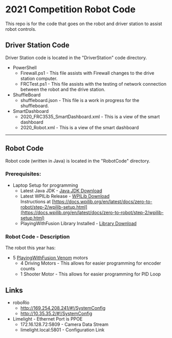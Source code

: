 2021 Competition Robot Code
===========================

This repo is for the code that goes on the robot and driver station to assist robot controls.

Driver Station Code
-------------------

Driver Station code is located in the "DriverStation" code directory.

*   PowerShell
    *   Firewall.ps1 - This file assists with Firewall changes to the drive station computer.
    *   FRCTest.ps1 - This file assists with the testing of network connection between the robot and the drive station.
*   ShuffleBoard
    *   shuffleboard.json - This file is a work in progress for the shuffleboard.
*   SmartDashboard
    *   2020_FRC3535_SmartDashboard.xml - This is a view of the smart dashboard
    *   2020_Robot.xml - This is a view of the smart dashboard

* * *

Robot Code
----------

Robot code (written in Java) is located in the "RobotCode" directory.

### Prerequisites:

*   Laptop Setup for programming
    *   Latest Java JDK - [Java JDK Download](https://www.oracle.com/java/technologies/javase-jdk15-downloads.html)
    *   Latest WPILib Release - [WPILib Download](https://github.com/wpilibsuite/allwpilib/releases)  
        Instructions at [https://docs.wpilib.org/en/latest/docs/zero-to-robot/step-2/wpilib-setup.html](https://docs.wpilib.org/en/latest/docs/zero-to-robot/step-2/wpilib-setup.html)
    *   PlayingWithFusion Library Installed - [Library Download](https://www.playingwithfusion.com/docview.php?docid=1205&catid=9012)

### Robot Code - Description

The robot this year has:
*   5 [PlayingWithFusion Venom](https://www.playingwithfusion.com/productview.php?pdid=99) motors
    *   4 Driving Motors - This allows for easier programming for encoder counts
    *   1 Shooter Motor - This allows for easier programming for PID Loop


Links
----------
*   roboRio
    *   http://169.254.208.241/#!/SystemConfig
    *   http://10.35.35.2/#!/SystemConfig
*   Limelight - Ethernet Port is PPOE
    *   172.16.128.72:5809 - Camera Data Stream
    *   limelight.local:5801 - Configuration Link
